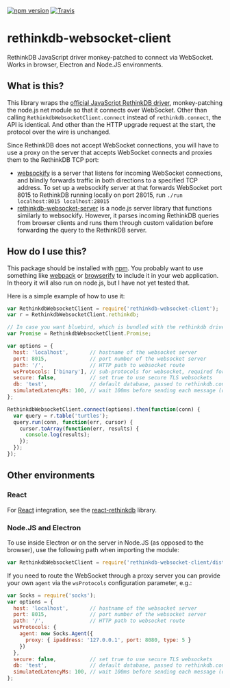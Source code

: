 [![npm version](https://img.shields.io/npm/v/rethinkdb-websocket-client.svg)](https://www.npmjs.com/package/rethinkdb-websocket-client)
[![Travis](https://img.shields.io/travis/mikemintz/rethinkdb-websocket-client.svg)](https://travis-ci.org/mikemintz/rethinkdb-websocket-client)

# rethinkdb-websocket-client

RethinkDB JavaScript driver monkey-patched to connect via WebSocket. Works in
browser, Electron and Node.JS environments.

## What is this?

This library wraps the [official JavaScript RethinkDB
driver](http://rethinkdb.com/docs/install-drivers/javascript/), monkey-patching
the node.js net module so that it connects over WebSocket. Other than calling
`RethinkdbWebsocketClient.connect` instead of `rethinkdb.connect`, the API is
identical. And other than the HTTP upgrade request at the start, the protocol
over the wire is unchanged.

Since RethinkDB does not accept WebSocket connections, you will have to use a
proxy on the server that accepts WebSocket connects and proxies them to the
RethinkDB TCP port:
* [websockify](https://github.com/kanaka/websockify) is a server that listens
  for incoming WebSocket connections, and blindly forwards traffic in both
  directions to a specified TCP address. To set up a websockify server at that
  forwards WebSocket port 8015 to RethinkDB running locally on port 28015, run
  `./run localhost:8015 localhost:28015`
* [rethinkdb-websocket-server](https://github.com/mikemintz/rethinkdb-websocket-server)
  is a node.js server library that functions similarly to websockify. However,
  it parses incoming RethinkDB queries from browser clients and runs them
  through custom validation before forwarding the query to the RethinkDB
  server.

## How do I use this?

This package should be installed with [npm](https://www.npmjs.com/). You
probably want to use something like [webpack](http://webpack.github.io/) or
[browserify](http://browserify.org/) to include it in your web application. In
theory it will also run on node.js, but I have not yet tested that.

Here is a simple example of how to use it:

```js
var RethinkdbWebsocketClient = require('rethinkdb-websocket-client');
var r = RethinkdbWebsocketClient.rethinkdb;

// In case you want bluebird, which is bundled with the rethinkdb driver
var Promise = RethinkdbWebsocketClient.Promise;

var options = {
  host: 'localhost',       // hostname of the websocket server
  port: 8015,              // port number of the websocket server
  path: '/',               // HTTP path to websocket route
  wsProtocols: ['binary'], // sub-protocols for websocket, required for websockify
  secure: false,           // set true to use secure TLS websockets
  db: 'test',              // default database, passed to rethinkdb.connect
  simulatedLatencyMs: 100, // wait 100ms before sending each message (optional)
};

RethinkdbWebsocketClient.connect(options).then(function(conn) {
  var query = r.table('turtles');
  query.run(conn, function(err, cursor) {
    cursor.toArray(function(err, results) {
      console.log(results);
    });
  });
});
```

## Other environments

### React

For [React](http://facebook.github.io/react/) integration, see the
[react-rethinkdb](https://github.com/mikemintz/react-rethinkdb) library.

### Node.JS and Electron

To use inside Electron or on the server in Node.JS (as opposed to the browser), use the following
path when importing the module:
```js
var RethinkdbWebsocketClient = require('rethinkdb-websocket-client/dist/node');
```

If you need to route the WebSocket through a proxy server you can provide your own `agent` via the `wsProtocols` configuration parameter, e.g.:

```js
var Socks = require('socks');
var options = {
  host: 'localhost',       // hostname of the websocket server
  port: 8015,              // port number of the websocket server
  path: '/',               // HTTP path to websocket route
  wsProtocols: {
    agent: new Socks.Agent({
      proxy: { ipaddress: '127.0.0.1', port: 8080, type: 5 }
    })
  },
  secure: false,           // set true to use secure TLS websockets
  db: 'test',              // default database, passed to rethinkdb.connect
  simulatedLatencyMs: 100, // wait 100ms before sending each message (optional)
};
```
